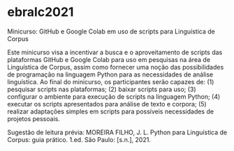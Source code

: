 # ebralc2021
Minicurso: GitHub e Google Colab em uso de scripts para Linguística de Corpus 

Este minicurso visa a incentivar a busca e o aproveitamento de scripts das plataformas GitHub e Google Colab para uso em pesquisas na área de Linguística de Corpus, assim como fornecer uma noção das possibilidades de programação na linguagem Python para as necessidades de análise linguística. Ao final do minicurso, os participantes serão capazes de: (1) pesquisar scripts
nas plataformas; (2) baixar scripts para uso; (3) configurar o ambiente para execução de scripts na linguagem Python; (4) executar os scripts apresentados para análise de texto e corpora; (5) realizar adaptações simples em scripts para possíveis necessidades de projetos pessoais.

Sugestão de leitura prévia:
MOREIRA FILHO, J. L. Python para Linguística de Corpus: guia prático. 1.ed. São
Paulo: [s.n.], 2021.
